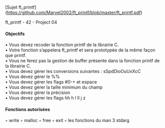 [Sujet ft_printf] (https://github.com/Marvel2002/ft_printf/blob/master/ft_printf.pdf) 

ft_printf - 42 - Project 04

#### Objectifs

• Vous devez recoder la fonction printf de la librairie C.<br/>
• Votre fonction s’appelera ft_printf et sera prototypée de la même façon que
printf.<br/>
• Vous ne ferez pas la gestion de buffer présente dans la fonction printf de la librairie
C.<br/>
• Vous devez gérer les conversions suivantes : sSpdDioOuUxXcC<br/>
• Vous devez gérer le %%<br/>
• Vous devez gérer les flags #0-+ et espace<br/>
• Vous devez gérer la taille minimum du champ<br/>
• Vous devez gérer la précision<br/>
• Vous devez gérer les flags hh h l ll j z<br/>

#### Fonctions autorisées

◦ write
◦ malloc
◦ free
◦ exit
◦ les fonctions du man 3 stdarg
